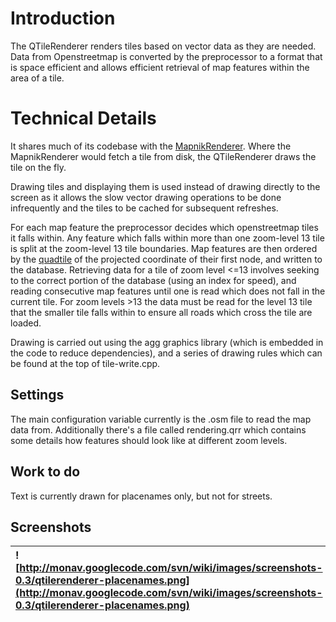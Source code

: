 # Introduction #

The QTileRenderer renders tiles based on vector data as they are needed. Data from Openstreetmap is converted by the preprocessor to a format that is space efficient and allows efficient retrieval of map features within the area of a tile.

# Technical Details #

It shares much of its codebase with the [MapnikRenderer](MapnikRenderer.md). Where the MapnikRenderer would fetch a tile from disk, the QTileRenderer draws the tile on the fly.

Drawing tiles and displaying them is used instead of drawing directly to the screen as it allows the slow vector drawing operations to be done infrequently and the tiles to be cached for subsequent refreshes.

For each map feature the preprocessor decides which openstreetmap tiles it falls within. Any feature which falls within more than one zoom-level 13 tile is split at the zoom-level 13 tile boundaries. Map features are then ordered by the [quadtile](http://wiki.openstreetmap.org/wiki/QuadTiles) of the projected coordinate of their first node, and written to the database. Retrieving data for a tile of zoom level <=13 involves seeking to the correct portion of the database (using an index for speed), and reading consecutive map features until one is read which does not fall in the current tile. For zoom levels >13 the data must be read for the level 13 tile that the smaller tile falls within to ensure all roads which cross the tile are loaded.

Drawing is carried out using the agg graphics library (which is embedded in the code to reduce dependencies), and a series of drawing rules which can be found at the top of tile-write.cpp.

## Settings ##

The main configuration variable currently is the .osm file to read the map data from. Additionally there's a file called rendering.qrr which contains some details how features should look like at different zoom levels.

## Work to do ##

Text is currently drawn for placenames only, but not for streets.

## Screenshots ##

| ![http://monav.googlecode.com/svn/wiki/images/screenshots-0.3/qtilerenderer-placenames.png](http://monav.googlecode.com/svn/wiki/images/screenshots-0.3/qtilerenderer-placenames.png) |
|:--------------------------------------------------------------------------------------------------------------------------------------------------------------------------------------|